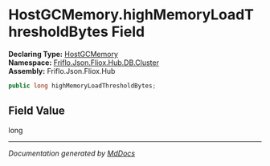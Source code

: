 ﻿<!--  
  <auto-generated>   
    The contents of this file were generated by a tool.  
    Changes to this file may be list if the file is regenerated  
  </auto-generated>   
-->

# HostGCMemory.highMemoryLoadThresholdBytes Field

**Declaring Type:** [HostGCMemory](../index.md)  
**Namespace:** [Friflo.Json.Fliox.Hub.DB.Cluster](../../index.md)  
**Assembly:** Friflo.Json.Fliox.Hub

```csharp
public long highMemoryLoadThresholdBytes;
```

## Field Value

long

___

*Documentation generated by [MdDocs](https://github.com/ap0llo/mddocs)*
